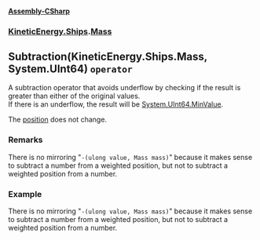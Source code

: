 #### [Assembly-CSharp](./Assembly-CSharp.md 'Assembly-CSharp')
### [KineticEnergy.Ships](./Assembly-CSharp.md#KineticEnergy-Ships 'KineticEnergy.Ships').[Mass](./KineticEnergy-Ships-Mass.md 'KineticEnergy.Ships.Mass')
## Subtraction(KineticEnergy.Ships.Mass, System.UInt64) `operator`
A subtraction operator that avoids underflow by checking if the result is greater than either of the original values.  
            If there is an underflow, the result will be [System.UInt64.MinValue](https://docs.microsoft.com/en-us/dotnet/api/System.UInt64.MinValue 'System.UInt64.MinValue').  
            



The [position](./KineticEnergy-Ships-Mass-position.md 'KineticEnergy.Ships.Mass.position') does not change.
### Remarks
There is no mirroring "`-(ulong value, Mass mass)`" because it makes sense to subtract a number from a weighted position, but not to subtract a weighted position from a number.
### Example
There is no mirroring "`-(ulong value, Mass mass)`" because it makes sense to subtract a number from a weighted position, but not to subtract a weighted position from a number.

